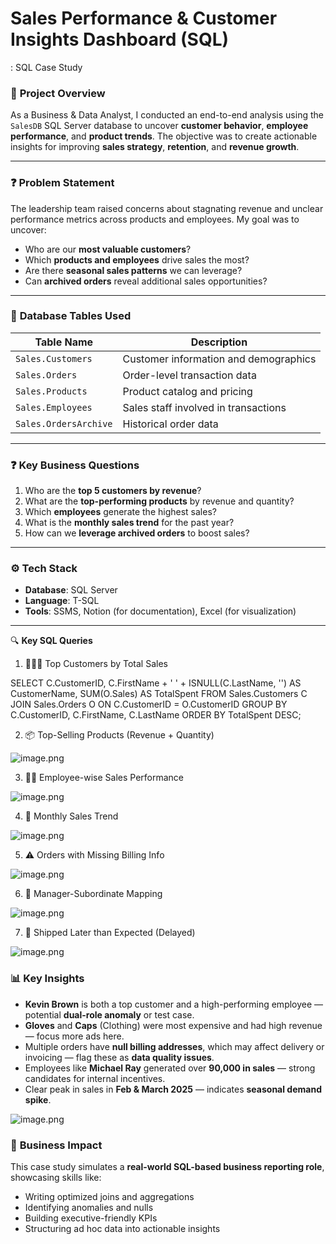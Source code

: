 # **Sales Performance & Customer Insights Dashboard (SQL)**

: SQL Case Study

### 📌 **Project Overview**

As a Business & Data Analyst, I conducted an end-to-end analysis using the `SalesDB` SQL Server database to uncover **customer behavior**, **employee performance**, and **product trends**. The objective was to create actionable insights for improving **sales strategy**, **retention**, and **revenue growth**.

---

### ❓ **Problem Statement**

The leadership team raised concerns about stagnating revenue and unclear performance metrics across products and employees. My goal was to uncover:

- Who are our **most valuable customers**?
- Which **products and employees** drive sales the most?
- Are there **seasonal sales patterns** we can leverage?
- Can **archived orders** reveal additional sales opportunities?

---

### 🧾 **Database Tables Used**

| Table Name | Description |
| --- | --- |
| `Sales.Customers` | Customer information and demographics |
| `Sales.Orders` | Order-level transaction data |
| `Sales.Products` | Product catalog and pricing |
| `Sales.Employees` | Sales staff involved in transactions |
| `Sales.OrdersArchive` | Historical order data |

---

### ❓ **Key Business Questions**

1. Who are the **top 5 customers by revenue**?
2. What are the **top-performing products** by revenue and quantity?
3. Which **employees** generate the highest sales?
4. What is the **monthly sales trend** for the past year?
5. How can we **leverage archived orders** to boost sales?

---

### ⚙️ **Tech Stack**

- **Database**: SQL Server
- **Language**: T-SQL
- **Tools**: SSMS, Notion (for documentation), Excel (for visualization)

---

🔍 **Key SQL Queries**

1. 🧑‍🤝‍🧑 Top Customers by Total Sales

SELECT 
    C.CustomerID,
    C.FirstName + ' ' + ISNULL(C.LastName, '') AS CustomerName,
    SUM(O.Sales) AS TotalSpent
FROM Sales.Customers C
JOIN Sales.Orders O ON C.CustomerID = O.CustomerID
GROUP BY C.CustomerID, C.FirstName, C.LastName
ORDER BY TotalSpent DESC;


2. 📦 Top-Selling Products (Revenue + Quantity)

![image.png](attachment:a5780470-26d2-4a1f-a5a6-7d5370f0e884:image.png)

3. 👨‍💼 Employee-wise Sales Performance

![image.png](attachment:b6c302c5-9882-4b2f-a696-4f37a79038c7:image.png)

4. 📅 Monthly Sales Trend

![image.png](attachment:12865f69-9698-42c7-8f81-956099044449:image.png)

5. ⚠️ Orders with Missing Billing Info

![image.png](attachment:9e3deba7-ca43-46ab-9891-a32c593b638d:image.png)

6. 👔 Manager-Subordinate Mapping

![image.png](attachment:3b638101-8494-4575-b11c-24fec54da4f3:image.png)

7. 🚚 Shipped Later than Expected (Delayed)

![image.png](attachment:0e540307-23d9-40cb-8ab6-9705d96d60fb:image.png)

### 📊 **Key Insights**

- **Kevin Brown** is both a top customer and a high-performing employee — potential **dual-role anomaly** or test case.
- **Gloves** and **Caps** (Clothing) were most expensive and had high revenue — focus more ads here.
- Multiple orders have **null billing addresses**, which may affect delivery or invoicing — flag these as **data quality issues**.
- Employees like **Michael Ray** generated over **90,000 in sales** — strong candidates for internal incentives.
- Clear peak in sales in **Feb & March 2025** — indicates **seasonal demand spike**.

![image.png](attachment:bd60b652-d686-49f6-b4e5-4aed6f412217:image.png)

### 🎯 **Business Impact**

This case study simulates a **real-world SQL-based business reporting role**, showcasing skills like:

- Writing optimized joins and aggregations
- Identifying anomalies and nulls
- Building executive-friendly KPIs
- Structuring ad hoc data into actionable insights
